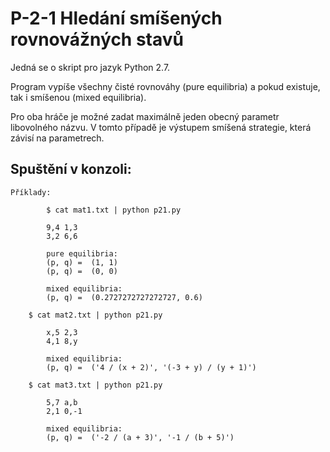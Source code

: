 P-2-1 Hledání smíšených rovnovážných stavů
==========================================

Jedná se o skript pro jazyk Python 2.7.

Program vypíše všechny čisté rovnováhy (pure equilibria) a pokud existuje, tak
i smíšenou (mixed equilibria).

Pro oba hráče je možné zadat maximálně jeden obecný parametr libovolného názvu.
V tomto případě je výstupem smíšená strategie, která závisí na parametrech.


Spuštění v konzoli:
-------------------
    Příklady:
```
        $ cat mat1.txt | python p21.py
        
        9,4 1,3
        3,2 6,6
        
        pure equilibria:
        (p, q) =  (1, 1)
        (p, q) =  (0, 0)
        
        mixed equilibria:
        (p, q) =  (0.2727272727272727, 0.6)
```


```
	$ cat mat2.txt | python p21.py
	
        x,5 2,3
        4,1 8,y
        
        mixed equilibria:
        (p, q) =  ('4 / (x + 2)', '(-3 + y) / (y + 1)')

```
    
```
	$ cat mat3.txt | python p21.py
	
        5,7 a,b
        2,1 0,-1
        
        mixed equilibria:
        (p, q) =  ('-2 / (a + 3)', '-1 / (b + 5)')
```

